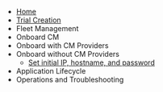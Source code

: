 * [Home](/)
* [Trial Creation](trial_creation.md)
* Fleet Management
* Onboard CM
* Onboard with CM Providers
* Onboard without CM Providers
    * [Set initial IP, hostname, and password](prepare_instance.md)
* Application Lifecycle
* Operations and Troubleshooting
